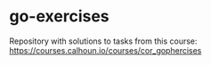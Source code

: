 # go-exercises
Repository with solutions to tasks from this course: https://courses.calhoun.io/courses/cor_gophercises

